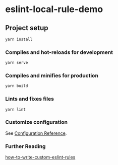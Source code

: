 # eslint-local-rule-demo

## Project setup

```bash
yarn install
```

### Compiles and hot-reloads for development

```bash
yarn serve
```

### Compiles and minifies for production

```bash
yarn build
```

### Lints and fixes files

```bash
yarn lint
```

### Customize configuration

See [Configuration Reference](https://cli.vuejs.org/config/).

### Further Reading

[how-to-write-custom-eslint-rules](https://developers.mews.com/how-to-write-custom-eslint-rules/)
